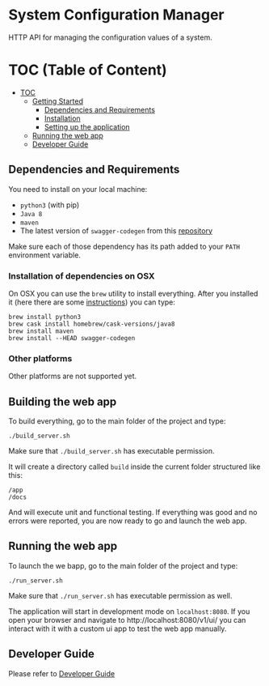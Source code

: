 # System Configuration Manager

HTTP API for managing the configuration values of a system.

# TOC (Table of Content)

* [TOC](#TOC)
    - [Getting Started](#getting-started)
        - [Dependencies and Requirements](#dependencies-and-requirements)
        - [Installation](#Installation)
        - [Setting up the application](#setting-up-the-application)
    - [Running the web app](#Running-the-web-app)
    - [Developer Guide](#developer-guide)

## Dependencies and Requirements 

You need to install on your local machine:

- `python3` (with pip)
- `Java 8`
- `maven`
- The latest version of `swagger-codegen` from this [repository](https://github.com/swagger-api/swagger-codegen)

Make sure each of those dependency has its path added to your `PATH` environment variable.

### Installation of dependencies on OSX

On OSX you can use the `brew` utility to install everything.
After you installed it (here there are some [instructions](https://brew.sh/)) you can type:

```
brew install python3
brew cask install homebrew/cask-versions/java8
brew install maven
brew install --HEAD swagger-codegen
```

### Other platforms

Other platforms are not supported yet.


## Building the web app

To build everything, go to the main folder of the project and type:

```
./build_server.sh
```

Make sure that `./build_server.sh` has executable permission.

It will create a directory called `build` inside the current folder structured like this:

    /app
    /docs

And will execute unit and functional testing.
If everything was good and no errors were reported, you are now ready to go and launch the web app.

## Running the web app

To launch the we bapp, go to the main folder of the project and type:

```
./run_server.sh
```

Make sure that `./run_server.sh` has executable permission as well.

The application will start in development mode on `localhost:8080`.
If you open your browser and navigate to http://localhost:8080/v1/ui/ you can interact with it with a custom ui app to test the web app manually.

## Developer Guide

Please refer to [Developer Guide](./DeveloperGuide.md)